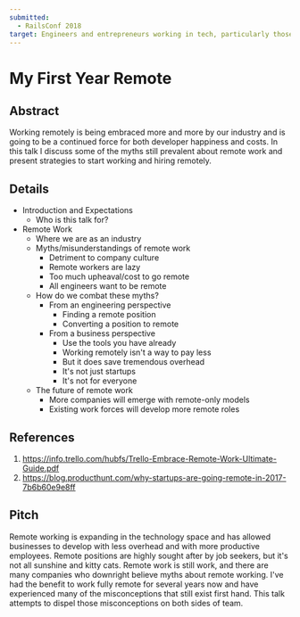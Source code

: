 ```yaml
---
submitted:
  - RailsConf 2018
target: Engineers and entrepreneurs working in tech, particularly those that do or want to begin introducing remote work into their organizations
---
```


# My First Year Remote

## Abstract

Working remotely is being embraced more and more by our industry and is going to be a continued force for both developer happiness and costs. In this talk I discuss some of the myths still prevalent about remote work and present strategies to start working and hiring remotely.

## Details

- Introduction and Expectations
  - Who is this talk for?
- Remote Work
  - Where we are as an industry
  - Myths/misunderstandings of remote work
    - Detriment to company culture
    - Remote workers are lazy
    - Too much upheaval/cost to go remote
    - All engineers want to be remote
  - How do we combat these myths?
    - From an engineering perspective
      - Finding a remote position
      - Converting a position to remote
    - From a business perspective
      - Use the tools you have already
      - Working remotely isn't a way to pay less
      - But it does save tremendous overhead
      - It's not just startups
      - It's not for everyone
  - The future of remote work
    - More companies will emerge with remote-only models
    - Existing work forces will develop more remote roles

## References

1. https://info.trello.com/hubfs/Trello-Embrace-Remote-Work-Ultimate-Guide.pdf
2. https://blog.producthunt.com/why-startups-are-going-remote-in-2017-7b6b60e9e8ff

## Pitch

Remote working is expanding in the technology space and has allowed businesses to develop with less overhead and with more productive employees. Remote positions are highly sought after by job seekers, but it's not all sunshine and kitty cats.  Remote work is still work, and there are many companies who downright believe myths about remote working.  I've had the benefit to work fully remote for several years now and have experienced many of the misconceptions that still exist first hand.  This talk attempts to dispel those misconceptions on both sides of team.

